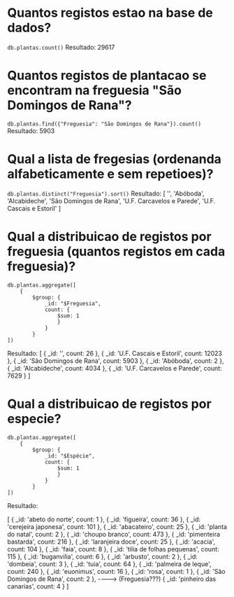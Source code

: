 # Quantos registos estao na base de dados?

```db.plantas.count()```
Resultado: 29617

# Quantos registos de plantacao se encontram na freguesia "São Domingos de Rana"?

```db.plantas.find({"Freguesia": "São Domingos de Rana"}).count()```
Resultado: 5903

# Qual a lista de fregesias (ordenanda alfabeticamente e sem repetioes)?

```db.plantas.distinct("Freguesia").sort()```
Resultado:
[
  '',
  'Abóboda',
  'Alcabideche',
  'São Domingos de Rana',
  'U.F. Carcavelos e Parede',
  'U.F. Cascais e Estoril'
]

# Qual a distribuicao de registos por freguesia (quantos registos em cada freguesia)?

```
db.plantas.aggregate([
    {
        $group: {
            _id: "$Freguesia", 
            count: {
                $sum: 1
                }
            }
        }
])
```

Resultado:
[
  { _id: '', count: 26 },
  { _id: 'U.F. Cascais e Estoril', count: 12023 },
  { _id: 'São Domingos de Rana', count: 5903 },
  { _id: 'Abóboda', count: 2 },
  { _id: 'Alcabideche', count: 4034 },
  { _id: 'U.F. Carcavelos e Parede', count: 7629 }
]

# Qual a distribuicao de registos por especie?

```
db.plantas.aggregate([
    {
        $group: {
            _id: "$Espécie", 
            count: {
                $sum: 1
                }
            }
        }
])
```

Resultado:

[
  { _id: 'abeto do norte', count: 1 },
  { _id: 'figueira', count: 36 },
  { _id: 'cerejeira japonesa', count: 101 },
  { _id: 'abacateiro', count: 25 },
  { _id: 'planta do natal', count: 2 },
  { _id: 'choupo branco', count: 473 },
  { _id: 'pimenteira bastarda', count: 216 },
  { _id: 'laranjeira doce', count: 25 },
  { _id: 'acacia', count: 104 },
  { _id: 'faia', count: 8 },
  { _id: 'tilia de folhas pequenas', count: 115 },
  { _id: 'buganvilia', count: 6 },
  { _id: 'arbusto', count: 2 },
  { _id: 'dombeia', count: 3 },
  { _id: 'tuia', count: 64 },
  { _id: 'palmeira de leque', count: 240 },
  { _id: 'euonimus', count: 16 },
  { _id: 'rosa', count: 1 },
  { _id: 'São Domingos de Rana', count: 2 },        ----> (Freguesia???)
  { _id: 'pinheiro das canarias', count: 4 }
]